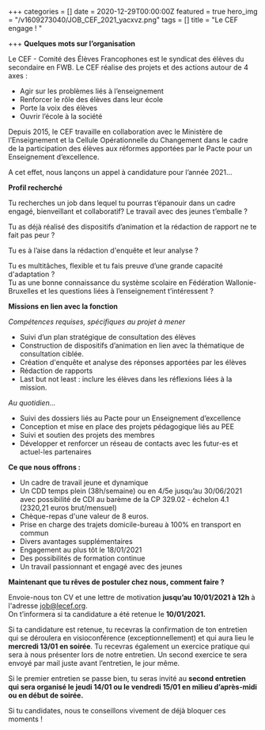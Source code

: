 +++
categories = []
date = 2020-12-29T00:00:00Z
featured = true
hero_img = "/v1609273040/JOB_CEF_2021_yacxvz.png"
tags = []
title = "Le CEF engage ! "

+++
**Quelques mots sur l’organisation**

Le CEF - Comité des Élèves Francophones est le syndicat des élèves du secondaire en FWB. Le CEF réalise des projets et des actions autour de 4 axes :

* Agir sur les problèmes liés à l’enseignement
* Renforcer le rôle des élèves dans leur école
* Porte la voix des élèves
* Ouvrir l’école à la société

Depuis 2015, le CEF travaille en collaboration avec le Ministère de l’Enseignement et la Cellule Opérationnelle du Changement dans le cadre de la participation des élèves aux réformes apportées par le Pacte pour un Enseignement d’excellence.

A cet effet, nous lançons un appel à candidature pour l’année 2021…

**Profil recherché**

Tu recherches un job dans lequel tu pourras t’épanouir dans un cadre engagé, bienveillant et collaboratif? Le travail avec des jeunes t’emballe ?

Tu as déjà réalisé des dispositifs d’animation et la rédaction de rapport ne te fait pas peur ?

Tu es à l’aise dans la rédaction d'enquête et leur analyse ?

Tu es multitâches, flexible et tu fais preuve d’une grande capacité d'adaptation ?  
Tu as une bonne connaissance du système scolaire en Fédération Wallonie-Bruxelles et les questions liées à l’enseignement t’intéressent ?

**Missions en lien avec la fonction**

_Compétences requises, spécifiques au projet à mener_

* Suivi d’un plan stratégique de consultation des élèves
* Construction de dispositifs d’animation en lien avec la thématique de consultation ciblée.
* Création d'enquête et analyse des réponses apportées par les élèves
* Rédaction de rapports
* Last but not least : inclure les élèves dans les réflexions liées à la mission.

_Au quotidien…_

* Suivi des dossiers liés au Pacte pour un Enseignement d’excellence
* Conception et mise en place des projets pédagogique liés au PEE
* Suivi et soutien des projets des membres
* Développer et renforcer un réseau de contacts avec les futur-es et actuel-les partenaires

**Ce que nous offrons :**

* Un cadre de travail jeune et dynamique
* Un CDD temps plein (38h/semaine) ou en 4/5e jusqu’au 30/06/2021 avec possibilité de CDI au barème de la CP 329.02 - échelon 4.1 (2320,21 euros brut/mensuel)
* Chèque-repas d'une valeur de 8 euros.
* Prise en charge des trajets domicile-bureau à 100% en transport en commun
* Divers avantages supplémentaires
* Engagement au plus tôt le 18/01/2021
* Des possibilités de formation continue
* Un travail passionnant et engagé avec des jeunes

**Maintenant que tu rêves de postuler chez nous, comment faire ?**

Envoie-nous ton CV et une lettre de motivation **jusqu’au 10/01/2021 à 12h** à l'adresse job@lecef.org.  
On t’informera si ta candidature a été retenue le **10/01/2021.**

Si ta candidature est retenue, tu recevras la confirmation de ton entretien qui se déroulera en visioconférence (exceptionnellement) et qui aura lieu le **mercredi 13/01 en soirée**. Tu recevras également un exercice pratique qui sera à nous présenter lors de notre entretien. Un second exercice te sera envoyé par mail juste avant l’entretien, le jour même.

Si le premier entretien se passe bien, tu seras invité au **second entretien qui sera organisé le jeudi 14/01 ou le vendredi 15/01 en milieu d’après-midi ou en début de soirée.**

Si tu candidates, nous te conseillons vivement de déjà bloquer ces moments !